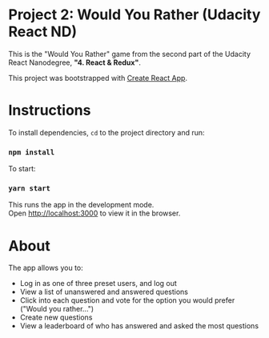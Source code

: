 # Project 2: Would You Rather (Udacity React ND)
This is the "Would You Rather" game from the second part of the Udacity React Nanodegree, **"4. React & Redux"**.

This project was bootstrapped with [Create React App](https://github.com/facebook/create-react-app).

# Instructions

To install dependencies, `cd` to the project directory and run:

### `npm install`

To start:

### `yarn start`

This runs the app in the development mode.<br />
Open [http://localhost:3000](http://localhost:3000) to view it in the browser.

# About

The app allows you to:

* Log in as one of three preset users, and log out
* View a list of unanswered and answered questions
* Click into each question and vote for the option you would prefer ("Would you rather...")
* Create new questions
* View a leaderboard of who has answered and asked the most questions
